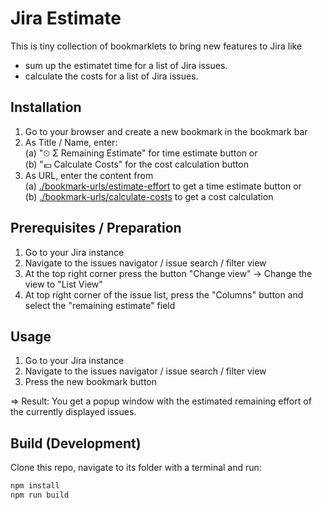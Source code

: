 Jira Estimate
=============

This is tiny collection of bookmarklets to bring new features to Jira like

* sum up the estimatet time for a list of Jira issues.
* calculate the costs for a list of Jira issues.

Installation
------------

1. Go to your browser and create a new bookmark in the bookmark bar
2. As Title / Name, enter: \
(a) "⏲ Σ Remaining Estimate" for time estimate button or \
(b) "💶 Calculate Costs" for the cost calculation button
3. As URL, enter the content from \
(a) [./bookmark-urls/estimate-effort](./bookmark-urls/estimate-effort) to get a time estimate button or \
(b) [./bookmark-urls/calculate-costs](./bookmark-urls/calculate-costs) to get a cost calculation

Prerequisites / Preparation
---------------------------

1. Go to your Jira instance
2. Navigate to the issues navigator / issue search / filter view
3. At the top right corner press the button "Change view" -> Change the view to "List View"
4. At top right corner of the issue list, press the "Columns" button and select the "remaining estimate" field

Usage
-----

1. Go to your Jira instance
2. Navigate to the issues navigator / issue search / filter view
3. Press the new bookmark button

=> Result: You get a popup window with the estimated remaining effort of the currently displayed issues.

Build (Development)
-------------------

Clone this repo, navigate to its folder with a terminal and run:

```bash
npm install
npm run build
```
